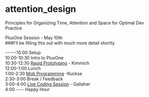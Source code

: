 # attention_design
Principles for Organizing Time, Attention and Space for Optimal Dev Practice


PlusOne Session - May 10th  <br />
###I'll be filling this out with much more detail shortly  <br />

-----:10:00 Setup   <br />
10:00-10:30 Intro to PlusOne  <br />
10:30-12:30 [Rapid Prototyping](https://docs.google.com/document/d/1zq5vfiJboK-qkP8QZzo5LTGtvq8CIZmwNlAu7twdXGQ/edit?usp=sharing) - Kimmich  <br />
12:00-1:00 Lunch   <br />
1:00-2:30 [Mob Programming](https://github.com/ATALLC/notes/blob/master/team-organization/mob-programming.org) -Kuckse  <br />
2:30-3:00 Break / Feedback   <br />
3:00-4:00 [Live Coding Session](https://en.wikipedia.org/wiki/Live_coding) - Gallaher <br />
4:00 ---- Happy Hour  <br />

